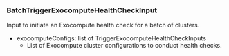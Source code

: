 ### BatchTriggerExocomputeHealthCheckInput
Input to initiate an Exocompute health check for a batch of clusters.

- exocomputeConfigs: list of TriggerExocomputeHealthCheckInputs
  - List of Exocompute cluster configurations to conduct health checks.
